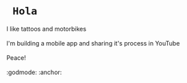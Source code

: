 <!DOCTYPE html>
<html>
  <h1 style="text-align"> <code> Hola </code>  </h1> 
  I like tattoos and motorbikes
  <br> 
  <br>
  I'm building a mobile app and sharing it's process in YouTube
  <br> 
  <br> 
  Peace!
  <br> 
  <br> 
  :godmode: :anchor:
</html> 
